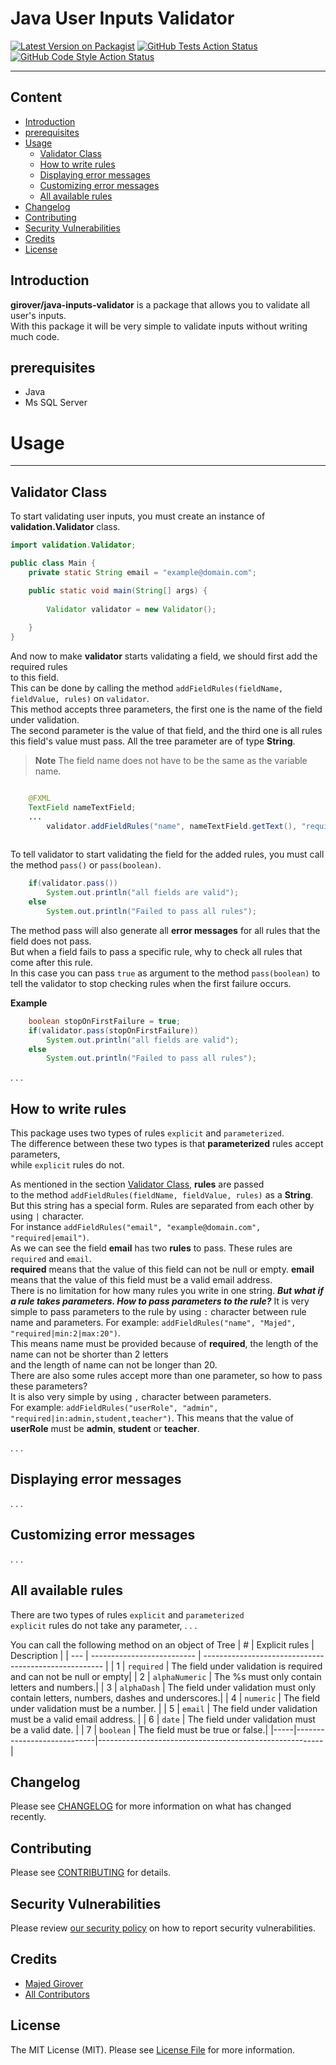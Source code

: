 # Java User Inputs Validator

[![Latest Version on Packagist](https://img.shields.io/packagist/v/girover/tree.svg?style=flat-square)](https://packagist.org/packages/girover/tree)
[![GitHub Tests Action Status](https://img.shields.io/github/workflow/status/girover/tree/run-tests?label=tests)](https://github.com/girover/tree/actions?query=workflow%3Arun-tests+branch%3Amain)
[![GitHub Code Style Action Status](https://img.shields.io/github/workflow/status/girover/tree/Check%20&%20fix%20styling?label=code%20style)](https://github.com/girover/tree/actions?query=workflow%3A"Check+%26+fix+styling"+branch%3Amain)


---
## Content

  - [Introduction](#introduction)
  - [prerequisites](#prerequisites)
  - [Usage](#usage)
    - [Validator Class](#validator-class)
    - [How to write rules](#how-to-write-rules)
    - [Displaying error messages](#displaying-error-messages)
    - [Customizing error messages](#customizing-error-messages)
    - [All available rules](#all-available-rules)
  - [Changelog](#changelog)
  - [Contributing](#contributing)
  - [Security Vulnerabilities](#security-vulnerabilities)
  - [Credits](#credits)
  - [License](#license)


## Introduction
**girover/java-inputs-validator** is a package that allows you to validate all user's inputs.   
With this package it will be very simple to validate inputs without writing much code.   


## prerequisites

- Java
- Ms SQL Server

# Usage
---
## Validator Class
To start validating user inputs, you must create an instance of **validation.Validator** class.   

```java
import validation.Validator;

public class Main {
	private static String email = "example@domain.com";

	public static void main(String[] args) {
		
		Validator validator = new Validator();
		
	}
}
```

And now to make **validator** starts validating a field, we should first add the required rules   
to this field.    
This can be done by calling the method ```addFieldRules(fieldName, fieldValue, rules)``` on  ```validator```.   
This method accepts three parameters, the first one is the name of the field under validation.   
The second parameter is the value of that field, and the third one is all rules this field's
value must pass.
All the tree parameter are of type **String**.   
> **Note** 
> The field name does not have to be the same as the variable name.

```java

	@FXML
	TextField nameTextField;
	...
    	validator.addFieldRules("name", nameTextField.getText(), "required|min:3|max:20");
    
```

To tell validator to start validating the field for the added rules, you must call the method ```pass()``` or ```pass(boolean)```.


```java
	if(validator.pass())
		System.out.println("all fields are valid");
	else
		System.out.println("Failed to pass all rules");
```

The method pass will also generate all **error messages** for all rules that the field does not pass.   
But when a field fails to pass a specific rule, why to check all rules that come after this rule.   
In this case you can pass ```true``` as argument to the method ```pass(boolean)``` to tell the validator to stop checking rules when the first failure occurs.   

**Example**

```java
	boolean stopOnFirstFailure = true;
	if(validator.pass(stopOnFirstFailure))
		System.out.println("all fields are valid");
	else
		System.out.println("Failed to pass all rules");
```
.
.
.

## How to write rules

This package uses two types of rules ```explicit``` and ```parameterized```.   
The difference between these two types is that **parameterized** rules accept parameters,   
while ```explicit``` rules do not.   

As mentioned in the section [Validator Class](#validator-class), **rules** are passed    
to the method ```addFieldRules(fieldName, fieldValue, rules)``` as a **String**.   
But this string has a special form. Rules are separated from each other by using ``` | ``` character.   
For instance ```addFieldRules("email", "example@domain.com", "required|email")```.   
As we can see the field **email** has two **rules** to pass. These rules are ```required``` and ```email```.   
**required** means that the value of this field can not be null or empty. **email** means that the value of this field must be a valid email address.   
There is no limitation for how many rules you write in one string.
***But what if a rule takes parameters. How to pass parameters to the rule?***
It is very simple to pass parameters to the rule by using ``` : ``` character between rule name and parameters.
For example: ```addFieldRules("name", "Majed", "required|min:2|max:20")```.   
This means name must be provided because of **required**, the length of the name can not be shorter than 2 letters   
and the length of name can not be longer than 20.   
There are also some rules accept more than one parameter, so how to pass these parameters?   
It is also very simple by using ``` , ``` character between parameters.   
For example: ```addFieldRules("userRole", "admin", "required|in:admin,student,teacher")```. This means that the value of **userRole** must be **admin**, **student** or **teacher**.

.
.
.
## Displaying error messages
.
.
.
## Customizing error messages
.
.
.
## All available rules

There are two types of rules ```explicit``` and ```parameterized```   
```explicit``` rules do not take any parameter, 
.
.
.

You can call the following method on an object of Tree 
| #   | Explicit rules    		   | Description                                           |
| --- | -------------------------- | ----------------------------------------------------- |
| 1   | `required`          | The field under validation is required and can not be null or empty| 
| 2   | `alphaNumeric` 		| The %s must only contain letters and numbers.|
| 3   | `alphaDash`    | The field under validation must only contain letters, numbers, dashes and underscores.|
| 4   | `numeric`                    | The field under validation must be a number. |
| 5   | `email`                  | The field under validation must be a valid email address. |
| 6   | `date`               | The field under validation must be a valid date. |
| 7   | `boolean`                 | The field must be true or false.|
|-----|----------------------------|--------------------------------------------------------|



## Changelog

Please see [CHANGELOG](CHANGELOG.md) for more information on what has changed recently.

## Contributing

Please see [CONTRIBUTING](.github/CONTRIBUTING.md) for details.

## Security Vulnerabilities

Please review [our security policy](../../security/policy) on how to report security vulnerabilities.

## Credits

- [Majed Girover](https://github.com/girover)
- [All Contributors](../../contributors)

## License

The MIT License (MIT). Please see [License File](LICENSE.md) for more information.
